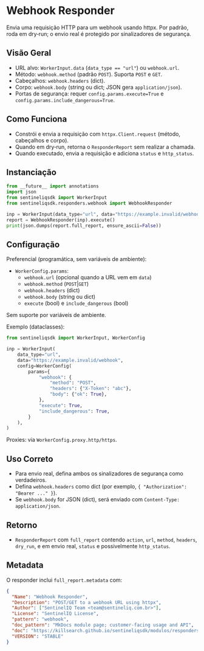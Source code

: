# Webhook Responder

Envia uma requisição HTTP para um webhook usando httpx. Por padrão, roda
em dry‑run; o envio real é protegido por sinalizadores de segurança.

## Visão Geral

- URL alvo: `WorkerInput.data` (`data_type == "url"`) ou `webhook.url`.
- Método: `webhook.method` (padrão `POST`). Suporta `POST` e `GET`.
- Cabeçalhos: `webhook.headers` (dict).
- Corpo: `webhook.body` (string ou dict; JSON gera `application/json`).
- Portas de segurança: requer `config.params.execute=True` e `config.params.include_dangerous=True`.

## Como Funciona

- Constrói e envia a requisição com `httpx.Client.request` (método, cabeçalhos e corpo).
- Quando em dry‑run, retorna o `ResponderReport` sem realizar a chamada.
- Quando executado, envia a requisição e adiciona `status` e `http_status`.

## Instanciação

```python
from __future__ import annotations
import json
from sentineliqsdk import WorkerInput
from sentineliqsdk.responders.webhook import WebhookResponder

inp = WorkerInput(data_type="url", data="https://example.invalid/webhook")
report = WebhookResponder(inp).execute()
print(json.dumps(report.full_report, ensure_ascii=False))
```

## Configuração

Preferencial (programática, sem variáveis de ambiente):

- `WorkerConfig.params`:
  - `webhook.url` (opcional quando a URL vem em `data`)
  - `webhook.method` (`POST`|`GET`)
  - `webhook.headers` (dict)
  - `webhook.body` (string ou dict)
  - `execute` (bool) e `include_dangerous` (bool)

Sem suporte por variáveis de ambiente.

Exemplo (dataclasses):

```python
from sentineliqsdk import WorkerInput, WorkerConfig

inp = WorkerInput(
    data_type="url",
    data="https://example.invalid/webhook",
    config=WorkerConfig(
        params={
            "webhook": {
                "method": "POST",
                "headers": {"X-Token": "abc"},
                "body": {"ok": True},
            },
            "execute": True,
            "include_dangerous": True,
        }
    ),
)
```

Proxies: via `WorkerConfig.proxy.http/https`.

## Uso Correto

- Para envio real, defina ambos os sinalizadores de segurança como verdadeiros.
- Defina `webhook.headers` como dict (por exemplo, `{ "Authorization": "Bearer ..." }`).
- Se `webhook.body` for JSON (dict), será enviado com `Content-Type: application/json`.

## Retorno

- `ResponderReport` com `full_report` contendo `action`, `url`, `method`, `headers`, `dry_run`,
  e em envio real, `status` e possivelmente `http_status`.

## Metadata

O responder inclui `full_report.metadata` com:

```json
{
  "Name": "Webhook Responder",
  "Description": "POST/GET to a webhook URL using httpx",
  "Author": ["SentinelIQ Team <team@sentineliq.com.br>"],
  "License": "SentinelIQ License",
  "pattern": "webhook",
  "doc_pattern": "MkDocs module page; customer-facing usage and API",
  "doc": "https://killsearch.github.io/sentineliqsdk/modulos/responders/webhook/",
  "VERSION": "STABLE"
}
```
